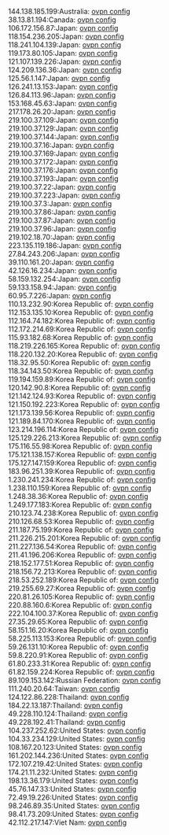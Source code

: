 144.138.185.199:Australia: [ovpn config](vpn/144_138_185_199.ovpn)  
38.13.81.194:Canada: [ovpn config](vpn/38_13_81_194.ovpn)  
106.172.156.87:Japan: [ovpn config](vpn/106_172_156_87.ovpn)  
118.154.236.205:Japan: [ovpn config](vpn/118_154_236_205.ovpn)  
118.241.104.139:Japan: [ovpn config](vpn/118_241_104_139.ovpn)  
119.173.80.105:Japan: [ovpn config](vpn/119_173_80_105.ovpn)  
121.107.139.226:Japan: [ovpn config](vpn/121_107_139_226.ovpn)  
124.209.136.36:Japan: [ovpn config](vpn/124_209_136_36.ovpn)  
125.56.1.147:Japan: [ovpn config](vpn/125_56_1_147.ovpn)  
126.241.13.153:Japan: [ovpn config](vpn/126_241_13_153.ovpn)  
126.84.113.96:Japan: [ovpn config](vpn/126_84_113_96.ovpn)  
153.168.45.63:Japan: [ovpn config](vpn/153_168_45_63.ovpn)  
217.178.26.20:Japan: [ovpn config](vpn/217_178_26_20.ovpn)  
219.100.37.109:Japan: [ovpn config](vpn/219_100_37_109.ovpn)  
219.100.37.129:Japan: [ovpn config](vpn/219_100_37_129.ovpn)  
219.100.37.144:Japan: [ovpn config](vpn/219_100_37_144.ovpn)  
219.100.37.16:Japan: [ovpn config](vpn/219_100_37_16.ovpn)  
219.100.37.169:Japan: [ovpn config](vpn/219_100_37_169.ovpn)  
219.100.37.172:Japan: [ovpn config](vpn/219_100_37_172.ovpn)  
219.100.37.176:Japan: [ovpn config](vpn/219_100_37_176.ovpn)  
219.100.37.193:Japan: [ovpn config](vpn/219_100_37_193.ovpn)  
219.100.37.22:Japan: [ovpn config](vpn/219_100_37_22.ovpn)  
219.100.37.223:Japan: [ovpn config](vpn/219_100_37_223.ovpn)  
219.100.37.3:Japan: [ovpn config](vpn/219_100_37_3.ovpn)  
219.100.37.86:Japan: [ovpn config](vpn/219_100_37_86.ovpn)  
219.100.37.87:Japan: [ovpn config](vpn/219_100_37_87.ovpn)  
219.100.37.96:Japan: [ovpn config](vpn/219_100_37_96.ovpn)  
219.102.18.70:Japan: [ovpn config](vpn/219_102_18_70.ovpn)  
223.135.119.186:Japan: [ovpn config](vpn/223_135_119_186.ovpn)  
27.84.243.206:Japan: [ovpn config](vpn/27_84_243_206.ovpn)  
39.110.161.20:Japan: [ovpn config](vpn/39_110_161_20.ovpn)  
42.126.16.234:Japan: [ovpn config](vpn/42_126_16_234.ovpn)  
58.159.132.254:Japan: [ovpn config](vpn/58_159_132_254.ovpn)  
59.133.158.94:Japan: [ovpn config](vpn/59_133_158_94.ovpn)  
60.95.7.226:Japan: [ovpn config](vpn/60_95_7_226.ovpn)  
110.13.232.90:Korea Republic of: [ovpn config](vpn/110_13_232_90.ovpn)  
112.153.135.10:Korea Republic of: [ovpn config](vpn/112_153_135_10.ovpn)  
112.164.74.182:Korea Republic of: [ovpn config](vpn/112_164_74_182.ovpn)  
112.172.214.69:Korea Republic of: [ovpn config](vpn/112_172_214_69.ovpn)  
115.93.182.68:Korea Republic of: [ovpn config](vpn/115_93_182_68.ovpn)  
118.219.226.165:Korea Republic of: [ovpn config](vpn/118_219_226_165.ovpn)  
118.220.132.20:Korea Republic of: [ovpn config](vpn/118_220_132_20.ovpn)  
118.32.95.50:Korea Republic of: [ovpn config](vpn/118_32_95_50.ovpn)  
118.34.143.50:Korea Republic of: [ovpn config](vpn/118_34_143_50.ovpn)  
119.194.159.89:Korea Republic of: [ovpn config](vpn/119_194_159_89.ovpn)  
120.142.90.8:Korea Republic of: [ovpn config](vpn/120_142_90_8.ovpn)  
121.142.124.93:Korea Republic of: [ovpn config](vpn/121_142_124_93.ovpn)  
121.150.192.223:Korea Republic of: [ovpn config](vpn/121_150_192_223.ovpn)  
121.173.139.56:Korea Republic of: [ovpn config](vpn/121_173_139_56.ovpn)  
121.189.84.170:Korea Republic of: [ovpn config](vpn/121_189_84_170.ovpn)  
123.214.196.114:Korea Republic of: [ovpn config](vpn/123_214_196_114.ovpn)  
125.129.226.213:Korea Republic of: [ovpn config](vpn/125_129_226_213.ovpn)  
175.116.55.98:Korea Republic of: [ovpn config](vpn/175_116_55_98.ovpn)  
175.121.138.157:Korea Republic of: [ovpn config](vpn/175_121_138_157.ovpn)  
175.127.147.159:Korea Republic of: [ovpn config](vpn/175_127_147_159.ovpn)  
183.96.251.39:Korea Republic of: [ovpn config](vpn/183_96_251_39.ovpn)  
1.230.241.234:Korea Republic of: [ovpn config](vpn/1_230_241_234.ovpn)  
1.238.110.159:Korea Republic of: [ovpn config](vpn/1_238_110_159.ovpn)  
1.248.38.36:Korea Republic of: [ovpn config](vpn/1_248_38_36.ovpn)  
1.249.177.183:Korea Republic of: [ovpn config](vpn/1_249_177_183.ovpn)  
210.123.74.238:Korea Republic of: [ovpn config](vpn/210_123_74_238.ovpn)  
210.126.68.53:Korea Republic of: [ovpn config](vpn/210_126_68_53.ovpn)  
211.187.75.199:Korea Republic of: [ovpn config](vpn/211_187_75_199.ovpn)  
211.226.215.201:Korea Republic of: [ovpn config](vpn/211_226_215_201.ovpn)  
211.227.136.54:Korea Republic of: [ovpn config](vpn/211_227_136_54.ovpn)  
211.41.196.206:Korea Republic of: [ovpn config](vpn/211_41_196_206.ovpn)  
218.152.177.51:Korea Republic of: [ovpn config](vpn/218_152_177_51.ovpn)  
218.156.72.213:Korea Republic of: [ovpn config](vpn/218_156_72_213.ovpn)  
218.53.252.189:Korea Republic of: [ovpn config](vpn/218_53_252_189.ovpn)  
219.255.69.27:Korea Republic of: [ovpn config](vpn/219_255_69_27.ovpn)  
220.81.26.105:Korea Republic of: [ovpn config](vpn/220_81_26_105.ovpn)  
220.88.160.6:Korea Republic of: [ovpn config](vpn/220_88_160_6.ovpn)  
222.104.100.37:Korea Republic of: [ovpn config](vpn/222_104_100_37.ovpn)  
27.35.29.65:Korea Republic of: [ovpn config](vpn/27_35_29_65.ovpn)  
58.151.16.20:Korea Republic of: [ovpn config](vpn/58_151_16_20.ovpn)  
58.225.113.153:Korea Republic of: [ovpn config](vpn/58_225_113_153.ovpn)  
59.26.131.10:Korea Republic of: [ovpn config](vpn/59_26_131_10.ovpn)  
59.8.220.91:Korea Republic of: [ovpn config](vpn/59_8_220_91.ovpn)  
61.80.233.31:Korea Republic of: [ovpn config](vpn/61_80_233_31.ovpn)  
61.82.159.224:Korea Republic of: [ovpn config](vpn/61_82_159_224.ovpn)  
89.109.153.142:Russian Federation: [ovpn config](vpn/89_109_153_142.ovpn)  
111.240.20.64:Taiwan: [ovpn config](vpn/111_240_20_64.ovpn)  
124.122.86.228:Thailand: [ovpn config](vpn/124_122_86_228.ovpn)  
184.22.13.187:Thailand: [ovpn config](vpn/184_22_13_187.ovpn)  
49.228.110.124:Thailand: [ovpn config](vpn/49_228_110_124.ovpn)  
49.228.192.41:Thailand: [ovpn config](vpn/49_228_192_41.ovpn)  
104.237.252.62:United States: [ovpn config](vpn/104_237_252_62.ovpn)  
104.33.234.129:United States: [ovpn config](vpn/104_33_234_129.ovpn)  
108.167.20.123:United States: [ovpn config](vpn/108_167_20_123.ovpn)  
161.202.144.236:United States: [ovpn config](vpn/161_202_144_236.ovpn)  
172.107.219.42:United States: [ovpn config](vpn/172_107_219_42.ovpn)  
174.21.11.232:United States: [ovpn config](vpn/174_21_11_232.ovpn)  
198.13.36.179:United States: [ovpn config](vpn/198_13_36_179.ovpn)  
45.76.147.33:United States: [ovpn config](vpn/45_76_147_33.ovpn)  
72.49.19.226:United States: [ovpn config](vpn/72_49_19_226.ovpn)  
98.246.89.35:United States: [ovpn config](vpn/98_246_89_35.ovpn)  
98.41.73.209:United States: [ovpn config](vpn/98_41_73_209.ovpn)  
42.112.217.147:Viet Nam: [ovpn config](vpn/42_112_217_147.ovpn)  
